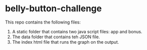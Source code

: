 # belly-button-challenge
This repo contains the following files:
1. A static folder that contains two java script files: app and bonus.
2. The data folder that contains teh JSON file.
3. The index html file that runs the graph on the output.
